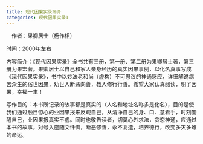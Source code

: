 ```yaml
---
title: 现代因果实录简介
categories: 现代因果实录1
---
```




　作者：果卿居士（杨作相）

时间：2000年左右

内容简介：《现代因果实录》全书共有三册，第一册、第二册为果卿居士著，第三册为果宏著。果卿居士以自己和家人亲身经历的真实因果事例，以化名真事写成《现代因果实录》，书中以妙法老和尚（虚构）不可思议的神通感应，详细解说病苦众生的宿世因果，劝世人断恶向善，教人修行行善。希望大家认真阅读，明了因果，幸福一生！

写作目的：本书所记录的故事都是真实的（人名和地址名称多是化名），目的是使我们通过触目惊心的业因果报来反观自己，从清净自己的身、口、意着手，时刻警醒自己，业因果报真实不虚。同时也敬告读者，切莫心外求法，贪恋神通，应通过本书的故事，对号入座随文忏悔，断恶修善，永不复造，培养徳行，改变多灾多难的命运。
